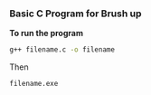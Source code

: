 ### Basic C Program for Brush up
**To run the program**
```bash
g++ filename.c -o filename
```
Then
```bash
filename.exe
```

